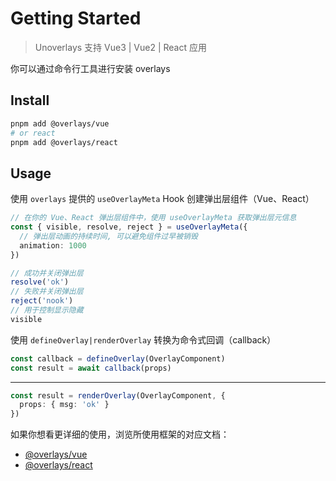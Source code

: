# Getting Started

> Unoverlays 支持 Vue3 | Vue2 | React 应用

你可以通过命令行工具进行安装 overlays

## Install

```sh
pnpm add @overlays/vue
# or react
pnpm add @overlays/react
```

## Usage

使用 `overlays` 提供的 `useOverlayMeta` Hook 创建弹出层组件（Vue、React）

```ts
// 在你的 Vue、React 弹出层组件中，使用 useOverlayMeta 获取弹出层元信息
const { visible, resolve, reject } = useOverlayMeta({
  // 弹出层动画的持续时间, 可以避免组件过早被销毁
  animation: 1000
})

// 成功并关闭弹出层
resolve('ok')
// 失败并关闭弹出层
reject('nook')
// 用于控制显示隐藏
visible
```

使用 `defineOverlay|renderOverlay` 转换为命令式回调（callback）

```ts
const callback = defineOverlay(OverlayComponent)
const result = await callback(props)
```

---

```ts
const result = renderOverlay(OverlayComponent, {
  props: { msg: 'ok' }
})
```

如果你想看更详细的使用，浏览所使用框架的对应文档：

- [@overlays/vue](/)
- [@overlays/react](/)